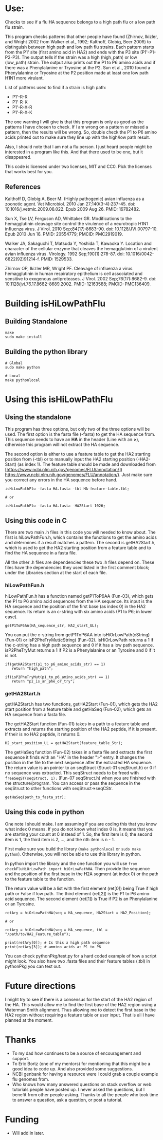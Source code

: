 # Use:

Checks to see if a flu HA sequence belongs to a high path
  flu or a low path flu strain.

This program checks patterns that other people have found
  (Zhirnov, Ikizler, and Wright 2002 from
   Walker et al., 1992; Kalthoff, Globig, Beer 2009) to
  distinguish between high path and low path flu strains.
  Each pattern starts from the P1' site (first amino acid
  in HA2) and ends with the P3 site (P1'-P1-P2-P3). The
  output tells if the strain was a high (high_path) or low
  (low_path) strain. The output also prints out the P1 to
  P6 amino acids and if there was a Phenylalanine or
  Tryosine at the P2. Sun et al., 2010 found a
  Phenylalanine or Tryosine at the P2 position made at
  least one low path H1N1 more virulant.

List of patterns used to find if a strain is high path:

- P1'-R-R
- P1'-R-K
- P1'-R-X-R
- P1'-R-X-K

The one warning I will give is that this program is only as
  good as the patterns I have chosen to check. If I am
  wrong on a pattern or missed a pattern, then the results
  will be wrong. So, double check the P1 to P6 amino acids
  printed out to make sure they line up with the high/low
  path result.

Also, I should note that I am not a flu person. I just
  heard people might be interested in a program like this.
  And that there used to be one, but it disappeared.

This code is licensed under two licenses, MIT and CC0. Pick
  the licenses that works best for you.

## References

Kalthoff D, Globig A, Beer M. (Highly pathogenic) avian
  influenza as a zoonotic agent.  Vet Microbiol.
  2010 Jan 27;140(3-4):237-45.
  doi: 10.1016/j.vetmic.2009.08.022. Epub 2009 Aug 26.
  PMID: 19782482.

Sun X, Tse LV, Ferguson AD, Whittaker GR. Modifications to
  the hemagglutinin cleavage site control the virulence of
  a neurotropic H1N1 influenza virus. J Virol. 2010
  Sep;84(17):8683-90. doi: 10.1128/JVI.00797-10.
  Epub 2010 Jun 16. PMID: 20554779; PMCID: PMC2919019.

Walker JA, Sakaguchi T, Matsuda Y, Yoshida T,
  Kawaoka Y. Location and character of the cellular enzyme
  that cleaves the hemagglutinin of a virulent avian
  influenza virus. Virology. 1992 Sep;190(1):278-87.
  doi: 10.1016/0042-6822(92)91214-f. PMID: 1529533.

Zhirnov OP, Ikizler MR, Wright PF. Cleavage of influenza a
  virus hemagglutinin in human respiratory epithelium is
  cell associated and sensitive to exogenous antiproteases.
  J Virol. 2002 Sep;76(17):8682-9.
  doi: 10.1128/jvi.76.17.8682-8689.2002.
  PMID: 12163588; PMCID: PMC136409.

# Building isHiLowPathFlu

## Building Standalone

```
make
sudo make install
```

## Building the python library

```
# Global
sudo make python

# Local
make pythonlocal
```

# Using this isHiLowPathFlu

## Using the standalone

This program has three options, but only two of the three
  options will be used. The first option is the fasta file
  (-fasta) to get the HA sequence from. This sequence needs
  to have an **HA** in the header (Line with an **>**),
  otherwise this program will not extract the HA sequence.

The second option is either to use a feature table to get
  the HA2 starting position from (-tbl) or to manually
  input the HA2 starting position (-HA2-Start)
  (as index 1). The feature table should be made and
  downloaded from 
  [https://www.ncbi.nlm.nih.gov/genomes/FLU/annotation/](
   https://www.ncbi.nlm.nih.gov/genomes/FLU/annotation/).
  Just make sure you correct any errors in the HA sequence
  before hand.

```
isHiLowPathFlu -fasta HA.fasta -tbl HA-feature-table.tbl;

# or

isHiLowPathFlu -fasta HA.fasta -HA2Start 1026;
```

## Using this code in C

There are two main .h files in this code you will needed
  to know about. The first is hiLowPathFun.h, which
  contains the functions to get the amino acids and
  determines if a result matches a pattern. The second is
  getHA2Start.h, which is used to get the HA2 starting
  position from a feature table and to find the HA sequence
  in a fasta file.

All the other .h files are dependencies these two .h files
  depend on. These files have the dependencies they used
  listed in the first comment block; under the Libraries
  section at the start of each file.

### hiLowPathFun.h

hiLowPathFun.h has a function named getP1ToP6AA (Fun-03),
  which gets the P1 to P6 amino acid sequences from the HA
  sequence. Its input is the HA sequence and the position
  of the first base (as index 0) in the HA2 sequence. Its
  return is an c-string with six amino acids (P1 to P6; in
  lower case).

  `getP1ToP6AA(HA_sequence_str, HA2_start_UL);`

You can put the c-string from getP1ToP6AA into
  isHiOrLowPath(cString) (Fun-01) or isP2PheTryMut(cString)
  (Fun-02). isHiOrLowPath returns a 1 if the c-string has
  a high path sequence and 0 if it has a low path sequence.
  isP2PheTryMut returns a 1 if P2 is a Phenylalanine or an
  Tyrosine and 0 if it is not.

  ```
  if(getHA2Start(p1_to_p6_amino_acids_str) == 1)
     return "high_path";

  if(isP2PheTryMut(p1_to_p6_amino_acids_str) == 1)
     return "p2_is_an_phe_or_try";
  ```

### getHA2Start.h

getHA2Start.h has two functions, getHA2Start (Fun-01),
  which gets the HA2 start position from a feature table
  and getHaSeq (Fun-02), which gets an HA sequence from
  a fasta file.

The getHA2Start function (Fun-01) takes in a path to a
  feature table and extracts and returns the starting
  position of the HA2 peptide, if it is present. If their
  is no HA2 peptide, it returns 0.

  `H2_start_position_UL = getHA2Start(feature_table_Str);`
   
The getHaSeq function (Fun-02) takes in a fasta file and
  extracts the first sequence it finds with an "HA" in the
  header ">" entry. It changes the position in the file
  to the next sequence after the extracted HA sequence.
  The return value is an pointer to an seqStruct
  (Struct-01 seqStruct.h) or 0 if no sequence was
  extracted. This seqStruct needs to be freed with
  `freeSeqST(seqStruct, 1);` (Fun-07 seqStruct.h) when you
  are finished with the structure/program. You can access
  or pass the sequence in the seqStruct to other functions
  with seqStruct->seqCStr.

  `getHaSeq(path_to_fasta_str);`

## Using this code in python

One note I should make. I am assuming if you are coding
  this that you know what index 0 means. If you do not
  know what index 0 is, it means that you are starting your
  count at 0 instead of 1. So, the first item is 0, the
  second item is 1, the third item is 2, ..., and the nth
  item is n - 1.

First make sure you build the library (`make pythonlocal`
  or `sudo make python`). Otherwise, you will not be able
  to use this library in python.

In python import the library and the one function you will
  use `from checkFluHiOrLowPath import hiOrLowPathHA`. Then
  provide the sequence and the position of the first base
  in the H2A segment (at index 0) or the path to the
  feature table to the function.

The return value will be a list with the first element
  (ret[0]) being True if high path or False if low path.
  The third element (ret[2]) is the P1 to P6 amino acid
  sequence. The second element (ret[1]) is True if P2 is an
  Phenylalanine or an Tyrosine.

```
retAry = hiOrLowPathHA(seq = HA_sequence, HA2Start = HA2_Position);

# or

retAry = hiOrLowPathHA(seq = HA_sequence, tbl = "/path/to/HA2_Feature_table");

print(retAry[0]); # Is this a high path sequence
print(retAry[3]); # ammino acids at P1 to P6
```

You can check pythonPkg/test.py for a hard coded example of
  how a script might look. You also have two .fasta files
  and their feature tables (.tbl) in pythonPkg you can test
  out.

# Future directions

I might try to see if there is a consensus for the start of
  the HA2 region of the HA. This would allow me to find the
  first base of the HA2 region using a Waterman Smith
  alignment. Thus allowing me to detect the first base in
  the HA2 region without requiring a feature table or user
  input. That is all I have planned at the moment.

# Thanks

- To my dad how continues to be a source of encouragement
  and support.
- To Eric Bortz (one of my mentors) for mentioning that
  this might be a good idea to code up. And also provided
  some suggestions.
- NCBI genbank for having a resource were I could grab a
  couple example flu genomes from.
- Who knows how many answered questions on stack overflow
  or web tutorials people have posted up. I never asked
  the questions, but I benefit from other people asking.
  Thanks to all the people who took time to answer a
  question, ask a question, or post a tutorial.

# Funding

- Will add in later.

